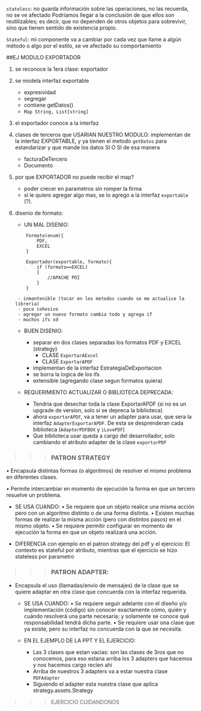 `stateless`: no guarda información sobre las operaciones, no las recuerda, no se ve afectado
Podríamos llegar a la conclusión de que ellos son reutilizables; es decir, que no dependen de otros objetos para sobrevivir, sino que tienen sentido de existencia propio.

`Stateful`: mi componente va a cambiar por cada vez que llame a algún método o algo por el estilo, se ve afectado su comportamiento


##EJ MODULO EXPORTADOR



1. se reconoce la 1era clase: exportador
2. se modela interfaz exportable
    - expresividad
    - segregar
    - contiene getDatos()
    -  `Map String, List[string]`
3. el exportador conoce a la interfaz
4. clases de terceros que USARIAN NUESTRO MODULO: implementan de la interfaz EXPORTABLE, y ya tienen el metodo `getDatos` para estandarizar y que mande los datos SI O SI de esa manera
    - facturaDeTercero
    - Documento
5. por que EXPORTADOR no puede recibir el map?
    - poder crecer en parametros sin romper la firma
    - si le quiero agregar algo mas, se lo agrego a la interfaz `exportable` (?).

6. disenio de formato: 
    
    - UN MAL DISENIO:
    ``` 
        Formato(enum){
            PDF, 
            EXCEL
        }

        Exportador(exportable, formato){
            if (formato==EXCEL)
            {
                //APACHE POI
            }
        }
     ```
        - inmantenible (tocar en los metodos cuando se me actualice la libreria)
        - poco cohesivo
        - agregar un nuevo formato cambia todo y agrega if
        - muchos ifs xd

    - BUEN DISENIO:
        - separar en dos clases separadas los formatos PDF y EXCEL (strategy) 
            - CLASE `ExportarAExcel`
            - CLASE `ExportarAPDF`
        - implementan de la interfaz EstrategiaDeExportacion
        - se borra la logica de los ifs
        - extensible (agregando clase segun formatos quiera)

    - REQUERIMIENTO ACTUALIZAR O BIBLIOTECA DEPRECADA:
        - Tendria que desechar toda la clase ExportarAPDF (si no es un upgrade de version, solo si se depreca la biblioteca)
        - ahora `exportarAPDF`, va a tener un adapter para usar, que sera la interfaz `AdapterExportarAPDF`. De esta se desprenderan cada biblioteca (`AdapterPDFBOX` y `iLovePDF`)
        - Que biblioteca usar queda a cargo del desarrollador, solo cambiando el atributo adapter de la clase `exportarPDF`



>>> ### PATRON STRATEGY

• Encapsula distintas formas (o algoritmos) de resolver el mismo problema en diferentes clases.

• Permite intercambiar en momento de ejecución la forma en que un tercero resuelve un problema.

- SE USA CUANDO:
    • Se requiere que un objeto realice una misma acción pero con un algoritmo distinto o de una forma
distinta.
    • Existen muchas formas de realizar la misma acción (pero con distintos pasos) en el mismo objeto.
    • Se requiere permitir configurar en momento de ejecución la forma en que un objeto realizará una
    acción.

- DIFERENCIA con ejemplo en el patron strategy del pdf y el ejercicio: El contexto es stateful por atributo, mientras que el ejercicio se hizo stateless por parametro

>>> ### PATRON ADAPTER:

- Encapsula el uso (llamadas/envío de mensajes) de la clase que se quiere adaptar en otra clase que concuerda con la interfaz requerida.


     - SE USA CUANDO: 
        • Se requiere seguir adelante con el diseño y/o implementación (código) sin conocer exactamente
        cómo, quién y cuándo resolverá una parte necesaria; y solamente se conoce qué responsabilidad
        tendrá dicha parte.
        • Se requiere usar una clase que ya existe, pero su interfaz no concuerda con la que se necesita.

    - EN EL EJEMPLO DE LA PPT Y EL EJERCICIO:
        - Las 3 clases que estan vacias: son las clases de 3ros que no conocemos, para eso estana arriba los 3 adapters que hacemos y nos hacemos cargo recien ahi
        - Arriba de nuestros 3 adapters va a estar nuestra clase `PDFAdapter`
        - Siguiendo el adapter esta nuestra clase que aplica strategy.assets.Strategy


>>>EJERCICIO CUIDANDONOS